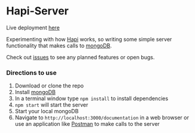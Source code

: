 # Hapi-Server

Live deployment [here](https://hapi-danielle.herokuapp.com/) 

Experimenting with how [Hapi](https://hapijs.com/) works, so writing some simple server functionality that makes calls to [mongoDB](https://www.mongodb.com/).

Check out [issues](https://github.com/deeheber/hapi-server/issues) to see any planned features or open bugs.

### Directions to use
1. Download or clone the repo
2. Install [mongoDB](https://www.mongodb.com/)
3. In a terminal window type `npm install` to install dependencies
4. `npm start` will start the server 
5. Start your local mongoDB
6. Navigate to `http://localhost:3000/documentation` in a web browser or use an application like [Postman](https://www.getpostman.com/) to make calls to the server
